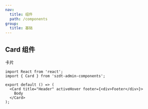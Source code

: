 ```yaml
---
nav:
  title: 组件
  path: /components
group:
  title: 基础
---
```


## Card 组件

卡片

```tsx
import React from 'react';
import { Card } from 'szdt-admin-components';

export default () => (
  <Card title="Header" activeHover footer={<div>Footer</div>}>
    Body
  </Card>
);
```

<API src="../../src/Card/index.tsx" ></API>
